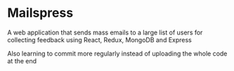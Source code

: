 # Mailspress
A web application that sends mass emails to a large list of users for collecting feedback using React, Redux, MongoDB and Express

Also learning to commit more regularly instead of uploading the whole code at the end
